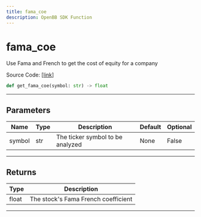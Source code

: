 ```yaml
---
title: fama_coe
description: OpenBB SDK Function
---
```


# fama_coe

Use Fama and French to get the cost of equity for a company

Source Code: [[link](https://github.com/OpenBB-finance/OpenBBTerminal/tree/main/openbb_terminal/stocks/fundamental_analysis/dcf_model.py#L300)]

```python
def get_fama_coe(symbol: str) -> float
```

---

## Parameters

| Name | Type | Description | Default | Optional |
| ---- | ---- | ----------- | ------- | -------- |
| symbol | str | The ticker symbol to be analyzed | None | False |


---

## Returns

| Type | Description |
| ---- | ----------- |
| float | The stock's Fama French coefficient |
---

